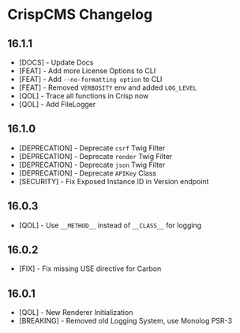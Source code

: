 # CrispCMS Changelog

## 16.1.1

- [DOCS] - Update Docs
- [FEAT] - Add more License Options to CLI
- [FEAT] - Add `--no-formatting option` to CLI
- [FEAT] - Removed `VERBOSITY` env and added `LOG_LEVEL`
- [QOL] - Trace all functions in Crisp now
- [QOL] - Add FileLogger


## 16.1.0

- [DEPRECATION] - Deprecate `csrf` Twig Filter
- [DEPRECATION] - Deprecate `render` Twig Filter
- [DEPRECATION] - Deprecate `json` Twig Filter
- [DEPRECATION] - Deprecate `APIKey` Class
- [SECURITY] - Fix Exposed Instance ID in Version endpoint


## 16.0.3

- [QOL] - Use `__METHOD__` instead of `__CLASS__` for logging


## 16.0.2

- [FIX] - Fix missing USE directive for Carbon


## 16.0.1

- [QOL] - New Renderer Initialization
- [BREAKING] - Removed old Logging System, use Monolog PSR-3
